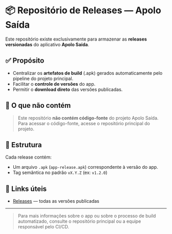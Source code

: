 # 📦 Repositório de Releases — Apolo Saída

Este repositório existe exclusivamente para armazenar as **releases versionadas** do aplicativo **Apolo Saída**.

## ✅ Propósito

- Centralizar os **artefatos de build** (.apk) gerados automaticamente pelo pipeline do projeto principal.
- Facilitar o **controle de versões** do app.
- Permitir o **download direto** das versões publicadas.

## 🚫 O que não contém

> Este repositório **não contém código-fonte** do projeto Apolo Saída.  
Para acessar o código-fonte, acesse o repositório principal do projeto.

## 📁 Estrutura

Cada release contém:
- Um arquivo `.apk` (`app-release.apk`) correspondente à versão do app.
- Tag semântica no padrão `vX.Y.Z` (ex: `v1.2.0`)

## 🔗 Links úteis

- [Releases](https://github.com/GabrielBezerraDev/Release-Apolo/releases) — todas as versões publicadas

---

> Para mais informações sobre o app ou sobre o processo de build automatizado, consulte o repositório principal ou a equipe responsável pelo CI/CD.
